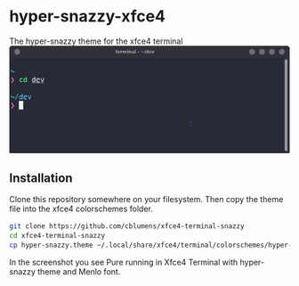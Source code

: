 # hyper-snazzy-xfce4
The hyper-snazzy theme for the xfce4 terminal
<img src="screenshot.png" width="790">
## Installation
Clone this repository somewhere on your filesystem. Then copy the theme file into the xfce4 colorschemes folder.
```sh
git clone https://github.com/cblumens/xfce4-terminal-snazzy
cd xfce4-terminal-snazzy
cp hyper-snazzy.theme ~/.local/share/xfce4/terminal/colorschemes/hyper-snazzy.theme
```
In the screenshot you see Pure running in Xfce4 Terminal with hyper-snazzy theme and Menlo font.
